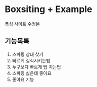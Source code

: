# Boxsiting + Example

폭싱 사이트 수정본 

## 기능목록

1. 스파링 상대 찾기 
2. 빠르게 질식시키는법
3. 누구보다 빠르게 탭 치는법
4. 스파링 싫은데 좋아요
5. 좋아요 기능 
